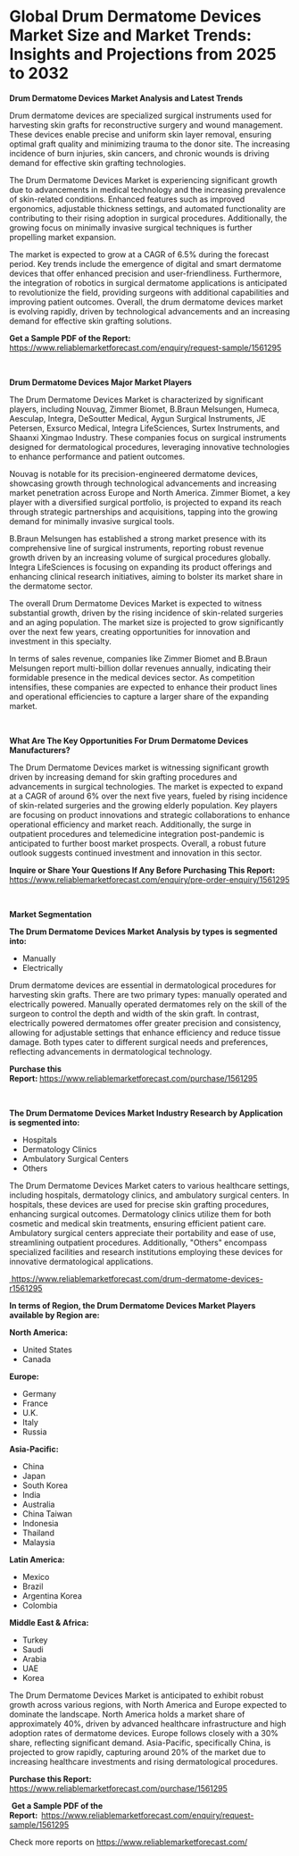 <p><h1>Global Drum Dermatome Devices Market Size and Market Trends: Insights and Projections from 2025 to 2032</h1></p><p><strong>Drum Dermatome Devices Market Analysis and Latest Trends</strong></p>
<p><p>Drum dermatome devices are specialized surgical instruments used for harvesting skin grafts for reconstructive surgery and wound management. These devices enable precise and uniform skin layer removal, ensuring optimal graft quality and minimizing trauma to the donor site. The increasing incidence of burn injuries, skin cancers, and chronic wounds is driving demand for effective skin grafting technologies.</p><p>The Drum Dermatome Devices Market is experiencing significant growth due to advancements in medical technology and the increasing prevalence of skin-related conditions. Enhanced features such as improved ergonomics, adjustable thickness settings, and automated functionality are contributing to their rising adoption in surgical procedures. Additionally, the growing focus on minimally invasive surgical techniques is further propelling market expansion.</p><p>The market is expected to grow at a CAGR of 6.5% during the forecast period. Key trends include the emergence of digital and smart dermatome devices that offer enhanced precision and user-friendliness. Furthermore, the integration of robotics in surgical dermatome applications is anticipated to revolutionize the field, providing surgeons with additional capabilities and improving patient outcomes. Overall, the drum dermatome devices market is evolving rapidly, driven by technological advancements and an increasing demand for effective skin grafting solutions.</p></p>
<p><strong>Get a Sample PDF of the Report:&nbsp;</strong> <a href="https://www.reliablemarketforecast.com/enquiry/request-sample/1561295?utm_campaign=2940&utm_medium=2&utm_source=Github&utm_content=ia&utm_term=04032025&utm_id=drum-dermatome-devices">https://www.reliablemarketforecast.com/enquiry/request-sample/1561295</a></p>
<p>&nbsp;</p>
<p><strong>Drum Dermatome Devices Major Market Players</strong></p>
<p><p>The Drum Dermatome Devices Market is characterized by significant players, including Nouvag, Zimmer Biomet, B.Braun Melsungen, Humeca, Aesculap, Integra, DeSoutter Medical, Aygun Surgical Instruments, JE Petersen, Exsurco Medical, Integra LifeSciences, Surtex Instruments, and Shaanxi Xingmao Industry. These companies focus on surgical instruments designed for dermatological procedures, leveraging innovative technologies to enhance performance and patient outcomes.</p><p>Nouvag is notable for its precision-engineered dermatome devices, showcasing growth through technological advancements and increasing market penetration across Europe and North America. Zimmer Biomet, a key player with a diversified surgical portfolio, is projected to expand its reach through strategic partnerships and acquisitions, tapping into the growing demand for minimally invasive surgical tools.</p><p>B.Braun Melsungen has established a strong market presence with its comprehensive line of surgical instruments, reporting robust revenue growth driven by an increasing volume of surgical procedures globally. Integra LifeSciences is focusing on expanding its product offerings and enhancing clinical research initiatives, aiming to bolster its market share in the dermatome sector.</p><p>The overall Drum Dermatome Devices Market is expected to witness substantial growth, driven by the rising incidence of skin-related surgeries and an aging population. The market size is projected to grow significantly over the next few years, creating opportunities for innovation and investment in this specialty.</p><p>In terms of sales revenue, companies like Zimmer Biomet and B.Braun Melsungen report multi-billion dollar revenues annually, indicating their formidable presence in the medical devices sector. As competition intensifies, these companies are expected to enhance their product lines and operational efficiencies to capture a larger share of the expanding market.</p></p>
<p>&nbsp;</p>
<p><strong>What Are The Key Opportunities For Drum Dermatome Devices Manufacturers?</strong></p>
<p><p>The Drum Dermatome Devices market is witnessing significant growth driven by increasing demand for skin grafting procedures and advancements in surgical technologies. The market is expected to expand at a CAGR of around 6% over the next five years, fueled by rising incidence of skin-related surgeries and the growing elderly population. Key players are focusing on product innovations and strategic collaborations to enhance operational efficiency and market reach. Additionally, the surge in outpatient procedures and telemedicine integration post-pandemic is anticipated to further boost market prospects. Overall, a robust future outlook suggests continued investment and innovation in this sector.</p></p>
<p><strong>Inquire or Share Your Questions If Any Before Purchasing This Report:</strong> <a href="https://www.reliablemarketforecast.com/enquiry/pre-order-enquiry/1561295?utm_campaign=2940&utm_medium=2&utm_source=Github&utm_content=ia&utm_term=04032025&utm_id=drum-dermatome-devices">https://www.reliablemarketforecast.com/enquiry/pre-order-enquiry/1561295</a></p>
<p>&nbsp;</p>
<p><strong>Market Segmentation</strong></p>
<p><strong>The Drum Dermatome Devices Market Analysis by types is segmented into:</strong></p>
<p><ul><li>Manually</li><li>Electrically</li></ul></p>
<p><p>Drum dermatome devices are essential in dermatological procedures for harvesting skin grafts. There are two primary types: manually operated and electrically powered. Manually operated dermatomes rely on the skill of the surgeon to control the depth and width of the skin graft. In contrast, electrically powered dermatomes offer greater precision and consistency, allowing for adjustable settings that enhance efficiency and reduce tissue damage. Both types cater to different surgical needs and preferences, reflecting advancements in dermatological technology.</p></p>
<p><strong>Purchase this Report:&nbsp;</strong><a href="https://www.reliablemarketforecast.com/purchase/1561295?utm_campaign=2940&utm_medium=2&utm_source=Github&utm_content=ia&utm_term=04032025&utm_id=drum-dermatome-devices">https://www.reliablemarketforecast.com/purchase/1561295</a></p>
<p>&nbsp;</p>
<p><strong>The Drum Dermatome Devices Market Industry Research by Application is segmented into:</strong></p>
<p><ul><li>Hospitals</li><li>Dermatology Clinics</li><li>Ambulatory Surgical Centers</li><li>Others</li></ul></p>
<p><p>The Drum Dermatome Devices Market caters to various healthcare settings, including hospitals, dermatology clinics, and ambulatory surgical centers. In hospitals, these devices are used for precise skin grafting procedures, enhancing surgical outcomes. Dermatology clinics utilize them for both cosmetic and medical skin treatments, ensuring efficient patient care. Ambulatory surgical centers appreciate their portability and ease of use, streamlining outpatient procedures. Additionally, "Others" encompass specialized facilities and research institutions employing these devices for innovative dermatological applications.</p></p>
<p><a href="https://www.reliablemarketforecast.com/drum-dermatome-devices-r1561295?utm_campaign=2940&utm_medium=2&utm_source=Github&utm_content=ia&utm_term=04032025&utm_id=drum-dermatome-devices">&nbsp;https://www.reliablemarketforecast.com/drum-dermatome-devices-r1561295</a></p>
<p><strong>In terms of Region, the Drum Dermatome Devices Market Players available by Region are:</strong></p>
<p>
    <p> <strong> North America: </strong>
        <ul>
            <li>United States</li>
            <li>Canada</li>
        </ul>
        </p> 
    <p> <strong> Europe: </strong>
        <ul>
            <li>Germany</li>
            <li>France</li>
            <li>U.K.</li>
            <li>Italy</li>
            <li>Russia</li>
        </ul>
        </p> 
    <p> <strong> Asia-Pacific: </strong>
        <ul>
            <li>China</li>
            <li>Japan</li>
            <li>South Korea</li>
            <li>India</li>
            <li>Australia</li>
            <li>China Taiwan</li>
            <li>Indonesia</li>
            <li>Thailand</li>
            <li>Malaysia</li>
        </ul>
        </p> 
    <p> <strong> Latin America: </strong>
        <ul>
            <li>Mexico</li>
            <li>Brazil</li>
            <li>Argentina Korea</li>
            <li>Colombia</li>
        </ul>
        </p> 
    <p> <strong> Middle East & Africa: </strong>
        <ul>
            <li>Turkey</li>
            <li>Saudi</li>
            <li>Arabia</li>
            <li>UAE</li>
            <li>Korea</li>
        </ul>
    </p>
    </p>
<p><p>The Drum Dermatome Devices Market is anticipated to exhibit robust growth across various regions, with North America and Europe expected to dominate the landscape. North America holds a market share of approximately 40%, driven by advanced healthcare infrastructure and high adoption rates of dermatome devices. Europe follows closely with a 30% share, reflecting significant demand. Asia-Pacific, specifically China, is projected to grow rapidly, capturing around 20% of the market due to increasing healthcare investments and rising dermatological procedures.</p></p>
<p><strong>Purchase this Report: </strong><a href="https://www.reliablemarketforecast.com/purchase/1561295?utm_campaign=2940&utm_medium=2&utm_source=Github&utm_content=ia&utm_term=04032025&utm_id=drum-dermatome-devices">https://www.reliablemarketforecast.com/purchase/1561295</a></p>
<p>&nbsp;<strong>Get a Sample PDF of the Report:&nbsp;&nbsp;</strong><a href="https://www.reliablemarketforecast.com/enquiry/request-sample/1561295?utm_campaign=2940&utm_medium=2&utm_source=Github&utm_content=ia&utm_term=04032025&utm_id=drum-dermatome-devices">https://www.reliablemarketforecast.com/enquiry/request-sample/1561295</a></p>
<p><strong></strong></p>
<p>Check more reports on <a href="https://www.reliablemarketforecast.com/?utm_campaign=2940&utm_medium=2&utm_source=Github&utm_content=ia&utm_term=04032025&utm_id=drum-dermatome-devices">https://www.reliablemarketforecast.com/</a></p>
